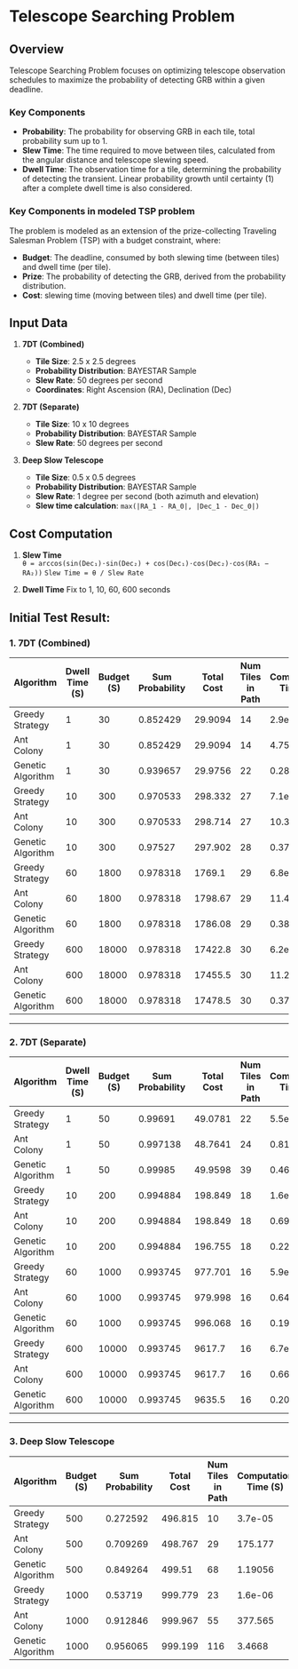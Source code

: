 # Telescope Searching Problem

## Overview
Telescope Searching Problem focuses on optimizing telescope observation schedules to maximize the probability of detecting GRB within a given deadline. 

### Key Components
- **Probability**: The probability for observing GRB in each tile, total probability sum up to 1.
- **Slew Time**: The time required to move between tiles, calculated from the angular distance and telescope slewing speed.
- **Dwell Time**: The observation time for a tile, determining the probability of detecting the transient. Linear probability growth until certainty (1) after a complete dwell time is also considered.

### Key Components in modeled TSP problem
The problem is modeled as an extension of the prize-collecting Traveling Salesman Problem (TSP) with a budget constraint, where:
- **Budget**: The deadline, consumed by both slewing time (between tiles) and dwell time (per tile).
- **Prize**: The probability of detecting the GRB, derived from the probability distribution.
- **Cost**:  slewing time (moving between tiles) and dwell time (per tile).


## Input Data
1. **7DT (Combined)**  
   - **Tile Size**: 2.5 x 2.5 degrees  
   - **Probability Distribution**: BAYESTAR Sample  
   - **Slew Rate**: 50 degrees per second  
   - **Coordinates**: Right Ascension (RA), Declination (Dec)

2. **7DT (Separate)**  
   - **Tile Size**: 10 x 10 degrees  
   - **Probability Distribution**: BAYESTAR Sample  
   - **Slew Rate**: 50 degrees per second  

3. **Deep Slow Telescope**  
   - **Tile Size**: 0.5 x 0.5 degrees  
   - **Probability Distribution**: BAYESTAR Sample  
   - **Slew Rate**: 1 degree per second (both azimuth and elevation)  
   - **Slew time calculation**: `max(|RA_1 - RA_0|, |Dec_1 - Dec_0|)`


## Cost Computation
1. **Slew Time**  
`θ = arccos(sin(Dec₁)⋅sin(Dec₂) + cos(Dec₁)⋅cos(Dec₂)⋅cos(RA₁ − RA₂))`
`Slew Time = θ / Slew Rate`

2. **Dwell Time**
    Fix to 1, 10, 60, 600 seconds

## Initial Test Result:

### 1. **7DT (Combined)**  
| Algorithm          | Dwell Time (S) | Budget (S) | Sum Probability | Total Cost | Num Tiles in Path | Computation Time (S) |
|------------------- |----------------|------------|-----------------|------------|-------------------|----------------------|
| Greedy Strategy    | 1              | 30         | 0.852429        | 29.9094    | 14                | 2.9e-05              |
| Ant Colony         | 1              | 30         | 0.852429       | 29.9094    | 14                | 4.7569               |
| Genetic Algorithm  | 1              | 30         | 0.939657        | 29.9756    | 22                | 0.2823               |
| Greedy Strategy    | 10             | 300        | 0.970533       | 298.332    | 27                | 7.1e-06              |
| Ant Colony         | 10             | 300        | 0.970533        | 298.714    | 27                | 10.306               |
| Genetic Algorithm  | 10             | 300        | 0.97527        | 297.902    | 28                | 0.3762               |
| Greedy Strategy    | 60             | 1800       | 0.978318       | 1769.1    | 29                | 6.8e-06              |
| Ant Colony         | 60             | 1800       | 0.978318        | 1798.67   | 29                | 11.4599              |
| Genetic Algorithm  | 60             | 1800       | 0.978318        | 1786.08   | 29                | 0.3874               |
| Greedy Strategy    | 600            | 18000      | 0.978318        | 17422.8    | 30                | 6.2e-06              |
| Ant Colony         | 600            | 18000      | 0.978318        | 17455.5    | 30                | 11.23.6              |
| Genetic Algorithm  | 600            | 18000      | 0.978318        | 17478.5    | 30                | 0.3785               |

---

### 2. **7DT (Separate)**  
| Algorithm          | Dwell Time (S) | Budget (S) | Sum Probability | Total Cost | Num Tiles in Path | Computation Time (S) |
|------------------- |----------------|------------|-----------------|------------|-------------------|----------------------|
| Greedy Strategy    | 1              | 50         | 0.99691        | 49.0781    | 22                | 5.5e-06              |
| Ant Colony         | 1              | 50         | 0.997138        | 48.7641    | 24                | 0.8194               |
| Genetic Algorithm  | 1              | 50         | 0.99985        | 49.9598    | 39                | 0.4688                |
| Greedy Strategy    | 10             | 200        | 0.994884        | 198.849    | 18                | 1.6e-06              |
| Ant Colony         | 10             | 200        | 0.994884        | 198.849    | 18                | 0.6935               |
| Genetic Algorithm  | 10             | 200        | 0.994884        | 196.755    | 18                | 0.2241               |
| Greedy Strategy    | 60             | 1000       | 0.993745        | 977.701    | 16                | 5.9e-06              |
| Ant Colony         | 60             | 1000       | 0.993745        | 979.998    | 16                | 0.6411              |
| Genetic Algorithm  | 60             | 1000       | 0.993745        | 996.068    | 16                | 0.1958               |
| Greedy Strategy    | 600            | 10000      | 0.993745        | 9617.7     | 16                | 6.7e-06              |
| Ant Colony         | 600            | 10000      | 0.993745        | 9617.7     | 16                |  0.6690               |
| Genetic Algorithm  | 600            | 10000      | 0.993745        | 9635.5     | 16                | 0.2005               |

---

### 3. **Deep Slow Telescope**  
| Algorithm          | Budget (S) | Sum Probability | Total Cost | Num Tiles in Path | Computation Time (S) |
|------------------- |------------|-----------------|------------|---------------|----------------------|
| Greedy Strategy    | 500        | 0.272592        | 496.815    | 10                | 3.7e-05              |
| Ant Colony         | 500        | 0.709269        | 498.767    | 29                | 175.177              |
| Genetic Algorithm  | 500        | 0.849264        | 499.51     | 68                | 1.19056              |
| Greedy Strategy    | 1000       | 0.53719         | 999.779    | 23                | 1.6e-06              |
| Ant Colony         | 1000       | 0.912846        | 999.967    | 55                | 377.565               |
| Genetic Algorithm  | 1000       | 0.956065        | 999.199     | 116                | 3.4668               |
